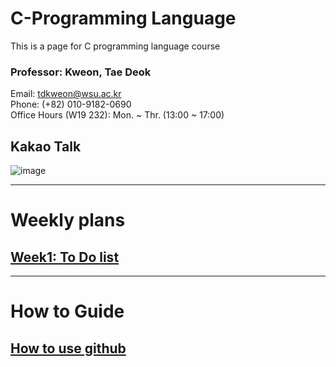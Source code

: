 # C-Programming Language
This is a page for C programming language course

### Professor: Kweon, Tae Deok  
   Email: tdkweon@wsu.ac.kr  
   Phone: (+82) 010-9182-0690  
   Office Hours (W19 232): Mon. ~ Thr. (13:00 ~ 17:00)  

## Kakao Talk
![image](https://github.com/user-attachments/assets/637bb98c-7d98-4e99-820b-be80c5b39d01)


---
# Weekly plans

## [Week1: To Do list](LectureReference/Week1-ToDo.md)

---
# How to Guide
## [How to use github](LectureReference/Howto-github.md)


